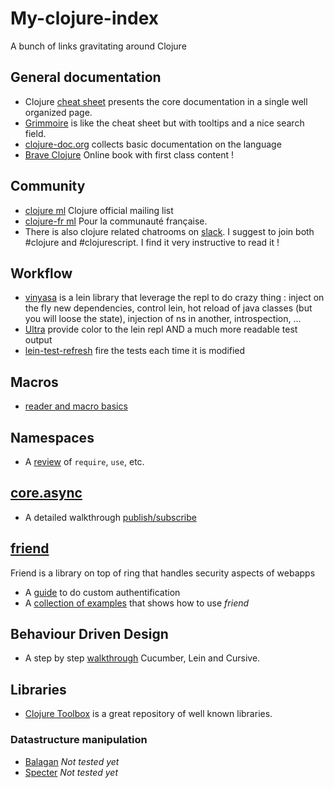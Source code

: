 # My-clojure-index
A bunch of links gravitating around Clojure

## General documentation
- Clojure [cheat sheet](http://clojure.org/cheatsheet) presents the core documentation in a single well organized page.
- [Grimmoire](http://conj.io/) is like the cheat sheet but with tooltips and a nice search field.
- [clojure-doc.org](http://clojure-doc.org/) collects basic documentation on the language
- [Brave Clojure](http://www.braveclojure.com/) Online book with first class content !

## Community
- [clojure ml](https://groups.google.com/forum/#!forum/clojure) Clojure official mailing list 
- [clojure-fr ml](https://groups.google.com/forum/#!forum/clojure-fr) Pour la communauté française.
- There is also clojure related chatrooms on [slack](https://clojurians.slack.com). I suggest to join both #clojure and #clojurescript. I find it very instructive to read it !

## Workflow
- [vinyasa](https://github.com/zcaudate/vinyasa) is a lein library that leverage the repl to do crazy thing : inject on the fly new dependencies, control lein, hot reload of java classes (but you will loose the state), injection of ns in another, introspection, ...
- [Ultra](https://github.com/venantius/ultra) provide color to the lein repl AND a much more readable test output
- [lein-test-refresh](https://github.com/jakemcc/lein-test-refresh) fire the tests each time it is modified

## Macros
- [reader and macro basics](http://clojure-doc.org/articles/language/macros.html)

## Namespaces
- A [review](http://blog.8thlight.com/colin-jones/2010/12/05/clojure-libs-and-namespaces-require-use-import-and-ns.html) of `require`, `use`, etc. 

## [core.async](https://github.com/clojure/core.async)
- A detailed walkthrough [publish/subscribe](https://yobriefca.se/blog/2014/06/04/publish-and-subscribe-with-core-dot-asyncs-pub-and-sub/)

## [friend](https://github.com/cemerick/friend)
Friend is a library on top of ring that handles security aspects of webapps
- A [guide](http://adambard.com/blog/easy-auth-with-friend) to do custom authentification
- A [collection of examples](https://github.com/cemerick/friend-demo) that shows how to use _friend_

## Behaviour Driven Design
- A step by step [walkthrough](https://github.com/gphilipp/bdd-guide-clojure) Cucumber, Lein and Cursive.

## Libraries
- [Clojure Toolbox](http://www.clojure-toolbox.com/) is a great repository of well known libraries.

### Datastructure manipulation
- [Balagan](https://github.com/clojurewerkz/balagan) _Not tested yet_
- [Specter](https://github.com/nathanmarz/specter) _Not tested yet_
